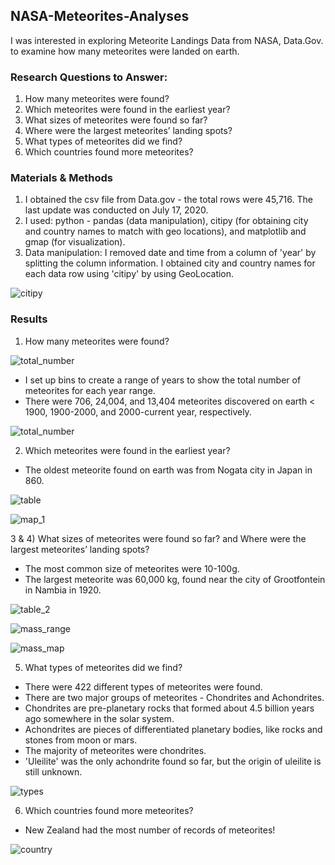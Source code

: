 ## NASA-Meteorites-Analyses

I was interested in exploring Meteorite Landings Data from NASA, Data.Gov. to examine how many meteorites were landed on earth.

### Research Questions to Answer:
1) How many meteorites were found? 
2) Which meteorites were found in the earliest year?
3) What sizes of meteorites were found so far? 
4) Where were the largest meteorites’ landing spots?
5) What types of meteorites did we find?
6) Which countries found more meteorites?

### Materials & Methods
1) I obtained the csv file from Data.gov - the total rows were 45,716. The last update was conducted on July 17, 2020.
2) I used: python - pandas (data manipulation), citipy (for obtaining city and country names to match with geo locations), and matplotlib and gmap (for visualization).
3) Data manipulation: I removed date and time from a column of 'year' by splitting the column information. I obtained city and country names for each data row using 'citipy' by using GeoLocation.

![citipy](ReadMe_Images/citipy.png)


### Results
1) How many meteorites were found?

![total_number](ReadMe_Images/Total_Number_Meteorite_Years.png)

* I set up bins to create a range of years to show the total number of meteorites for each year range.
* There were 706, 24,004, and 13,404 meteorites discovered on earth < 1900, 1900-2000, and 2000-current year, respectively.
  
![total_number](ReadMe_Images/Total_Number_Meteorite_YearRange.png)


2) Which meteorites were found in the earliest year?
* The oldest meteorite found on earth was from Nogata city in Japan in 860.

![table](ReadMe_Images/table_1.png)

![map_1](ReadMe_Images/oldest_meteorites.png)


3 & 4) What sizes of meteorites were found so far? and Where were the largest meteorites’ landing spots?
* The most common size of meteorites were 10-100g.
* The largest meteorite was 60,000 kg, found near the city of Grootfontein in Nambia in 1920.

![table_2](ReadMe_Images/table_2.png)

![mass_range](ReadMe_Images/Total_Number_Meteorites_MassRange.png)

![mass_map](ReadMe_Images/Biggest_Mass10.png)


5) What types of meteorites did we find?
* There were 422 different types of meteorites were found.
* There are two major groups of meteorites - Chondrites and Achondrites.
* Chondrites are pre-planetary rocks that formed about 4.5 billion years ago somewhere in the solar system.
* Achondrites are pieces of differentiated planetary bodies, like rocks and stones from moon or mars.
* The majority of meteorites were chondrites. 
* 'Uleilite' was the only achondrite found so far, but the origin of uleilite is still unknown.

![types](ReadMe_Images/Total_Number_Meteorite_Types.png)


6) Which countries found more meteorites?
* New Zealand had the most number of records of meteorites!

![country](ReadMe_Images/Meteorites_Countries.png)
